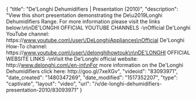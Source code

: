 {
    "title": "De'Longhi Dehumidifiers | Presentation (2010)",
    "description": "View this short presentation demonstrating the De\u2019Longhi Dehumidifiers Range. For more information please visit the links below:\n\nDE'LONGHI OFFICIAL YOUTUBE CHANNELS -\nOfficial De'Longhi YouTube channel: https:\/\/www.youtube.com\/user\/DeLonghiAppliances\nOfficial De'Longhi How-To channel: https:\/\/www.youtube.com\/user\/delonghihowtouk\n\nDE'LONGHI OFFICIAL WEBSITE LINKS -\nVisit the De'Longhi official website: http:\/\/www.delonghi.com\/en-int\nFor more information on the De'Longhi Dehumidifiers click here: http:\/\/goo.gl\/7xeXGv",
    "videoid": "83093971",
    "date_created": "1480347269",
    "date_modified": "1517352207",
    "type": "captivate",
    "layout": "video",
    "url": "\/v\/de-longhi-dehumidifiers-presentation-2010\/83093971"
}